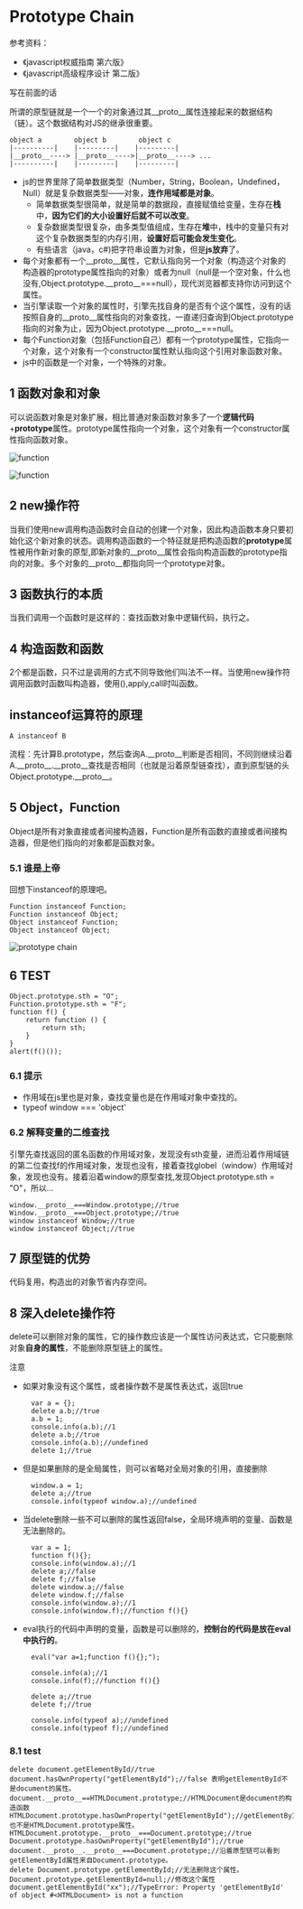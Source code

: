 # Prototype Chain

参考资料：

* 《javascript权威指南 第六版》
* 《javascript高级程序设计 第二版》

写在前面的话

所谓的原型链就是一个一个的对象通过其\_\_proto\_\_属性连接起来的数据结构
（链）。这个数据结构对JS的继承很重要。

	object a		object b		object c
	|----------|    |---------|    |---------|    
	|__proto__----> |__proto__---->|__proto__----> ...
	|----------|    |---------|    |---------|    

* js的世界里除了简单数据类型（Number，String，Boolean，Undefined，Null）就是复杂数据类型——对象，**连作用域都是对象**。
	* 简单数据类型很简单，就是简单的数据段，直接赋值给变量，生存在**栈**中，**因为它们的大小设置好后就不可以改变**。
	* 复杂数据类型很复杂，由多类型值组成，生存在**堆**中，栈中的变量只有对这个复杂数据类型的内存引用，**设置好后可能会发生变化**。
	* 有些语言（java，c#)把字符串设置为对象，但是**js放弃**了。
* 每个对象都有一个\_\_proto\_\_属性，它默认指向另一个对象（构造这个对象的构造器的prototype属性指向的对象）或者为null（null是一个空对象，什么也没有,Object.prototype.\_\_proto\_\_===null），现代浏览器都支持你访问到这个属性。
* 当引擎读取一个对象的属性时，引擎先找自身的是否有个这个属性，没有的话按照自身的\_\_proto\_\_属性指向的对象查找，一直递归查询到Object.prototype指向的对象为止，因为Object.prototype.\_\_proto\_\_===null。
* 每个Function对象（包括Function自己）都有一个prototype属性，它指向一个对象，这个对象有一个constructor属性默认指向这个引用对象函数对象。
* js中的函数是一个对象，一个特殊的对象。

## 1 函数对象和对象

可以说函数对象是对象扩展，相比普通对象函数对象多了一个**逻辑代码**+**prototype**属性。prototype属性指向一个对象，这个对象有一个constructor属性指向函数对象。

![function](/assets/img/function.png)

![function](/assets/img/object.png)


## 2 new操作符

当我们使用new调用构造函数时会自动的创建一个对象，因此构造函数本身只要初始化这个新对象的状态。调用构造函数的一个特征就是把构造函数的**prototype**属性被用作新对象的原型,即新对象的\_\_proto\_\_属性会指向构造函数的prototype指向的对象。多个对象的\_\_proto\_\_都指向同一个prototype对象。

## 3 函数执行的本质
当我们调用一个函数时是这样的：查找函数对象中逻辑代码，执行之。

## 4 构造函数和函数

2个都是函数，只不过是调用的方式不同导致他们叫法不一样。当使用new操作符调用函数时函数叫构造器，使用(),apply,call时叫函数。

## instanceof运算符的原理

	A instanceof B

流程：先计算B.prototype，然后查询A.\_\_proto\_\_判断是否相同，不同则继续沿着A.\_\_proto\_\_.\_\_proto\_\_查找是否相同（也就是沿着原型链查找），直到原型链的头Object.prototype.\_\_proto\_\_。

## 5 Object，Function

Object是所有对象直接或者间接构造器，Function是所有函数的直接或者间接构造器，但是他们指向的对象都是函数对象。

### 5.1 谁是上帝

回想下instanceof的原理吧。

    Function instanceof Function;
    Function instanceof Object;
    Object instanceof Function;
    Object instanceof Object;

![prototype chain](http://jan423.github.com/blog/res/img/prototype.jpg)

## 6 TEST

    Object.prototype.sth = "O";
    Function.prototype.sth = "F";
    function f() {
        return function () {
            return sth;
        }
    }
    alert(f()());

### 6.1 提示

* 作用域在js里也是对象，查找变量也是在作用域对象中查找的。
* typeof window === 'object'

### 6.2 解释变量的二维查找

引擎先查找返回的匿名函数的作用域对象，发现没有sth变量，进而沿着作用域链的第二位查找f的作用域对象，发现也没有，接着查找globel（window）作用域对象，发现也没有。接着沿着window的原型查找,发现Object.prototype.sth = "O"，所以...

	window.__proto__===Window.prototype;//true
	Window.__proto__===Object.prototype;//true
	window instanceof Window;//true
	window instanceof Object;//true

## 7 原型链的优势

代码复用，构造出的对象节省内存空间。

## 8 深入delete操作符

delete可以删除对象的属性，它的操作数应该是一个属性访问表达式，它只能删除对象**自身的属性**，不能删除原型链上的属性。

	


注意

* 如果对象没有这个属性，或者操作数不是属性表达式，返回true

	    var a = {};
	    delete a.b;//true
	    a.b = 1;
	    console.info(a.b);//1
	    delete a.b;//true
	    console.info(a.b);//undefined
		delete 1;//true


* 但是如果删除的是全局属性，则可以省略对全局对象的引用，直接删除

        window.a = 1;
        delete a;//true
        console.info(typeof window.a);//undefined

* 当delete删除一些不可以删除的属性返回false，全局环境声明的变量、函数是无法删除的。

        var a = 1;
        function f(){};
        console.info(window.a);//1
        delete a;//false
        delete f;//false
        delete window.a;//false
        delete window.f;//false
        console.info(window.a);//1
        console.info(window.f);//function f(){}

* eval执行的代码中声明的变量，函数是可以删除的，**控制台的代码是放在eval中执行的**。

        eval("var a=1;function f(){};");

        console.info(a);//1
        console.info(f);//function f(){}

        delete a;//true
        delete f;//true

        console.info(typeof a);//undefined
        console.info(typeof f);//undefined

### 8.1 test

	delete document.getElementById//true
	document.hasOwnProperty("getElementById");//false 表明getElementById不是document的属性。
	document.__proto__==HTMLDocument.prototype;//HTMLDocument是document的构造函数
	HTMLDocument.prototype.hasOwnProperty("getElementById");//getElementById也不是HTMLDocument.prototype属性。
	HTMLDocument.prototype.__proto__===Document.prototype;//true
	Document.prototype.hasOwnProperty("getElementById");//true
	document.__proto__.__proto__===Document.prototype;//沿着原型链可以看到getElementById属性来自Document.prototype。
	delete Document.prototype.getElementById;//无法删除这个属性。
	Document.prototype.getElementById=null;//修改这个属性
	document.getElementById("xx");//TypeError: Property 'getElementById' of object #<HTMLDocument> is not a function
